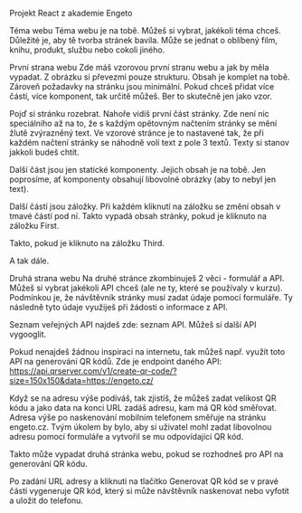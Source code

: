 Projekt React z akademie Engeto

Téma webu
Téma webu je na tobě. Můžeš si vybrat, jakékoli téma chceš. Důležité je, aby tě tvorba stránek bavila. Může se jednat o oblíbený film, knihu, produkt, službu nebo cokoli jiného.

První strana webu
Zde máš vzorovou první stranu webu a jak by měla vypadat. Z obrázku si převezmi pouze strukturu. Obsah je komplet na tobě. Zároveň požadavky na stránku jsou minimální. Pokud chceš přidat více částí, více komponent, tak určitě můžeš. Ber to skutečně jen jako vzor.

Pojď si stránku rozebrat. Nahoře vidíš první část stránky. Zde není nic speciálního až na to, že s každým opětovným načtením stránky se mění žlutě zvýrazněný text. Ve vzorové stránce je to nastavené tak, že při každém načtení stránky se náhodně volí text z pole 3 textů. Texty si stanov jakkoli budeš chtít.

Další část jsou jen statické komponenty. Jejich obsah je na tobě. Jen poprosíme, ať komponenty obsahují libovolné obrázky (aby to nebyl jen text).

Další částí jsou záložky. Při každém kliknutí na záložku se změní obsah v tmavé částí pod ní. Takto vypadá obsah stránky, pokud je kliknuto na záložku First.

Takto, pokud je kliknuto na záložku Third.

A tak dále.

Druhá strana webu
Na druhé stránce zkombinuješ 2 věci - formulář a API. Můžeš si vybrat jakékoli API chceš (ale ne ty, které se používaly v kurzu). Podmínkou je, že návštěvník stránky musí zadat údaje pomocí formuláře. Ty následně tyto údaje využiješ při žádosti o informace z API.

Seznam veřejných API najdeš zde: seznam API. Můžeš si další API vygooglit.

Pokud nenajdeš žádnou inspiraci na internetu, tak můžeš např. využít toto API na generování QR kódů. Zde je endpoint daného API: https://api.qrserver.com/v1/create-qr-code/?size=150x150&data=https://engeto.cz/

Když se na adresu výše podíváš, tak zjistíš, že můžeš zadat velikost QR kódu a jako data na konci URL zadáš adresu, kam má QR kód směřovat. Adresa výše po naskenování mobilním telefonem směřuje na stránku engeto.cz. Tvým úkolem by bylo, aby si uživatel mohl zadat libovolnou adresu pomocí formuláře a vytvořil se mu odpovídající QR kód.

Takto může vypadat druhá stránka webu, pokud se rozhodneš pro API na generování QR kódu.

Po zadání URL adresy a kliknutí na tlačítko Generovat QR kód se v pravé části vygeneruje QR kód, který si může návštěvník naskenovat nebo vyfotit a uložit do telefonu.

